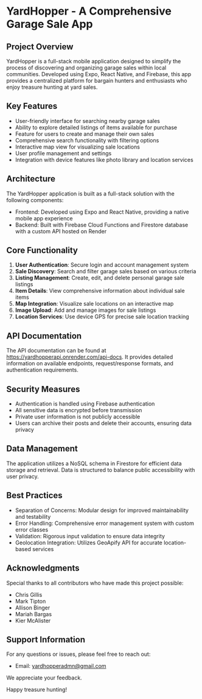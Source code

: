 # YardHopper - A Comprehensive Garage Sale App

## Project Overview

YardHopper is a full-stack mobile application designed to simplify the process of discovering and organizing garage sales within local communities. Developed using Expo, React Native, and Firebase, this app provides a centralized platform for bargain hunters and enthusiasts who enjoy treasure hunting at yard sales.

## Key Features

- User-friendly interface for searching nearby garage sales
- Ability to explore detailed listings of items available for purchase
- Feature for users to create and manage their own sales
- Comprehensive search functionality with filtering options
- Interactive map view for visualizing sale locations
- User profile management and settings
- Integration with device features like photo library and location services

## Architecture

The YardHopper application is built as a full-stack solution with the following components:

- Frontend: Developed using Expo and React Native, providing a native mobile app experience
- Backend: Built with Firebase Cloud Functions and Firestore database with a custom API hosted on Render

## Core Functionality

1. **User Authentication**: Secure login and account management system
2. **Sale Discovery**: Search and filter garage sales based on various criteria
3. **Listing Management**: Create, edit, and delete personal garage sale listings
4. **Item Details**: View comprehensive information about individual sale items
5. **Map Integration**: Visualize sale locations on an interactive map
6. **Image Upload**: Add and manage images for sale listings
7. **Location Services**: Use device GPS for precise sale location tracking

## API Documentation

The API documentation can be found at https://yardhopperapi.onrender.com/api-docs. It provides detailed information on available endpoints, request/response formats, and authentication requirements.

## Security Measures

- Authentication is handled using Firebase authentication
- All sensitive data is encrypted before transmission
- Private user information is not publicly accessible
- Users can archive their posts and delete their accounts, ensuring data privacy

## Data Management

The application utilizes a NoSQL schema in Firestore for efficient data storage and retrieval. Data is structured to balance public accessibility with user privacy.

## Best Practices

- Separation of Concerns: Modular design for improved maintainability and testability
- Error Handling: Comprehensive error management system with custom error classes
- Validation: Rigorous input validation to ensure data integrity
- Geolocation Integration: Utilizes GeoApify API for accurate location-based services

## Acknowledgments

Special thanks to all contributors who have made this project possible:

- Chris Gillis
- Mark Tipton
- Allison Binger
- Mariah Bargas
- Kier McAlister

## Support Information

For any questions or issues, please feel free to reach out:

- Email: yardhopperadmn@gmail.com

We appreciate your feedback.

Happy treasure hunting!
